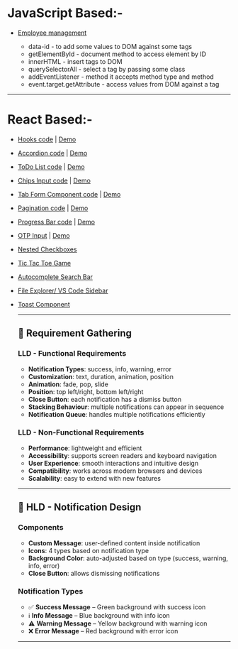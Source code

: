 # JavaScript Based:-

- [Employee management](https://codesandbox.io/p/sandbox/employee-management-5n37xx)

    - data-id - to add some values to DOM against some tags
    - getElementById - document method to access element by ID
    - innerHTML - insert tags to DOM
    - querySelectorAll - select a tag by passing some class
    - addEventListener - method it accepts method type and method
    - event.target.getAttribute - access values from DOM against a tag

---

# React Based:-

- [Hooks code](https://codesandbox.io/p/sandbox/hooks-vj2tft) | [Demo](https://vj2tft.csb.app/)


- [Accordion code](https://codesandbox.io/p/sandbox/accordion-l9q2g8) | [Demo](https://l9q2g8.csb.app/)


- [ToDo List code](https://codesandbox.io/p/sandbox/todo-list-kt6r49) | [Demo](https://kt6r49.csb.app/)


- [Chips Input code](https://codesandbox.io/p/sandbox/chips-input-7gqj83) | [Demo](https://7gqj83.csb.app/)


- [Tab Form Component code](https://codesandbox.io/p/sandbox/tab-form-component-y85c7d) | [Demo](https://y85c7d.csb.app/)


- [Pagination code](https://codesandbox.io/p/sandbox/pagination-ppfvj8) | [Demo](https://ppfvj8.csb.app/)

- [Progress Bar code](https://codesandbox.io/p/sandbox/progress-bar-xkhppz) | [Demo](https://xkhppz.csb.app/)

- [OTP Input](https://codesandbox.io/p/sandbox/otp-screen-3mrkdr) | [Demo](https://3mrkdr.csb.app/)

- [Nested Checkboxes ]()

- [Tic Tac Toe Game]()

- [Autocomplete Search Bar]()

- [File Explorer/ VS Code Sidebar]()

- [Toast Component]()

    ---

    ## 📌 Requirement Gathering

    ### LLD - Functional Requirements
    - **Notification Types**: success, info, warning, error  
    - **Customization**: text, duration, animation, position  
    - **Animation**: fade, pop, slide  
    - **Position**: top left/right, bottom left/right  
    - **Close Button**: each notification has a dismiss button  
    - **Stacking Behaviour**: multiple notifications can appear in sequence  
    - **Notification Queue**: handles multiple notifications efficiently  

    ### LLD - Non-Functional Requirements
    - **Performance**: lightweight and efficient  
    - **Accessibility**: supports screen readers and keyboard navigation  
    - **User Experience**: smooth interactions and intuitive design  
    - **Compatibility**: works across modern browsers and devices  
    - **Scalability**: easy to extend with new features  

    ---

    ## 📌 HLD - Notification Design

    ### Components
    - **Custom Message**: user-defined content inside notification  
    - **Icons**: 4 types based on notification type  
    - **Background Color**: auto-adjusted based on type (success, warning, info, error)  
    - **Close Button**: allows dismissing notifications  

    ### Notification Types
    - ✅ **Success Message** – Green background with success icon  
    - ℹ️ **Info Message** – Blue background with info icon  
    - ⚠️ **Warning Message** – Yellow background with warning icon  
    - ❌ **Error Message** – Red background with error icon  

    ---

